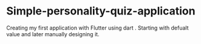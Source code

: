 # Simple-personality-quiz-application
Creating my first application with Flutter using dart .
Starting  with defualt value and later manually designing it.
